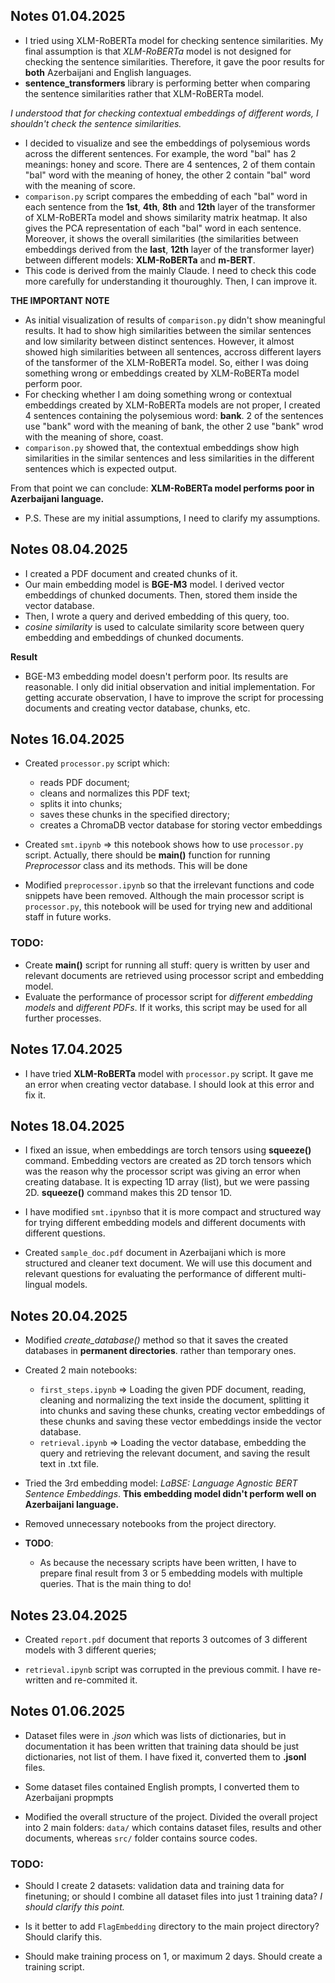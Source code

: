 ## Notes 01.04.2025
* I tried using XLM-RoBERTa model for checking sentence similarities. My final assumption is that _XLM-RoBERTa_ model is not designed for checking the sentence similarities. Therefore, it gave the poor results for **both** Azerbaijani and English languages.
* **sentence_transformers** library is performing better when comparing the sentence similarities rather that XLM-RoBERTa model. 

_I understood that for checking contextual embeddings of different words, I shouldn't check the sentence similarities._

* I decided to visualize and see the embeddings of polysemious words across the different sentences. For example, the word "bal" has 2 meanings: honey and score. There are 4 sentences, 2 of them contain "bal" word with the meaning of honey, the other 2 contain "bal" word with the meaning of score. 
* `comparison.py` script compares the embedding of each "bal" word in each sentence from the **1st**, **4th**, **8th** and **12th** layer of the transformer of XLM-RoBERTa model and shows similarity matrix heatmap. It also gives the PCA representation of each "bal" word in each sentence. Moreover, it shows the overall similarities (the similarities between embeddings derived from the **last**, **12th** layer of the transformer layer) between different models: **XLM-RoBERTa** and **m-BERT**. 
* This code is derived from the mainly Claude. I need to check this code more carefully for understanding it thouroughly. Then, I can improve it. 

**THE IMPORTANT NOTE**
* As initial visualization of results of `comparison.py` didn't show meaningful results. It had to show high similarities between the similar sentences and low similarity between distinct sentences. However, it almost showed high similarities between all sentences, accross different layers of the tansformer of the XLM-RoBERTa model. So, either I was doing something wrong or embeddings created by XLM-RoBERTa model perform poor. 
* For checking whether I am doing something wrong or contextual embeddings created by XLM-RoBERTa models are not proper, I created 4 sentences containing the polysemious word: **bank**. 2 of the sentences use "bank" word with the meaning of bank, the other 2 use "bank" wrod with the meaning of shore, coast. 
* `comparison.py` showed that, the contextual embeddings show high similarities in the similar sentences and less similarities in the different sentences which is expected output. 

From that point we can conclude:
**XLM-RoBERTa model performs poor in Azerbaijani language.**

* P.S. These are my initial assumptions, I need to clarify my assumptions. 

## Notes 08.04.2025
* I created a PDF document and created chunks of it. 
* Our main embedding model is **BGE-M3** model. I derived vector embeddings of chunked documents. Then, stored them inside the vector database. 
* Then, I wrote a query and derived embedding of this query, too.
* *cosine similarity* is used to calculate similarity score between query embedding and embeddings of chunked documents. 

**Result**
* BGE-M3 embedding model doesn't perform poor. Its results are reasonable. I only did initial observation and initial implementation. For getting accurate observation, I have to improve the script for processing documents and creating vector database, chunks, etc. 

## Notes 16.04.2025
* Created `processor.py` script which:
    * reads PDF document;
    * cleans and normalizes this PDF text;
    * splits it into chunks;
    * saves these chunks in the specified directory;
    * creates a ChromaDB vector database for storing vector embeddings 

* Created `smt.ipynb` => this notebook shows how to use `processor.py` script. Actually, there should be **main()** function for running *Preprocessor* class and its methods. This will be done

* Modified `preprocessor.ipynb` so that the irrelevant functions and code snippets have been removed. Although the main processor script is `processor.py`, this notebook will be used for trying new and additional staff in future works. 

### TODO:
* Create **main()** script for running all stuff: query is written by user and relevant documents are retrieved using processor script and embedding model. 
* Evaluate the performance of processor script for _different embedding models_ and _different PDFs_. If it works, this script may be used for all further processes. 

## Notes 17.04.2025
* I have tried **XLM-RoBERTa** model with `processor.py` script. It gave me an error when creating vector database. I should look at this error and fix it.

## Notes 18.04.2025
* I fixed an issue, when embeddings are torch tensors using **squeeze()** command. Embedding vectors are created as 2D torch tensors which was the reason why the processor script was giving an error when creating database. It is expecting 1D array (list), but we were passing 2D. **squeeze()** command makes this 2D tensor 1D.

* I have modified `smt.ipynb`so that it is more compact and structured way for trying different embedding models and different documents with different questions. 

* Created `sample_doc.pdf` document in Azerbaijani which is more structured and cleaner text document. We will use this document and relevant questions for evaluating the performance of different multi-lingual models.

## Notes 20.04.2025
* Modified *create_database()* method so that it saves the created databases in **permanent directories**. rather than temporary ones.

* Created 2 main notebooks:
    * `first_steps.ipynb` => Loading the given PDF document, reading, cleaning and normalizing the text inside the document, splitting it into chunks and saving these chunks, creating vector embeddings of these chunks and saving these vector embeddings inside the vector database.
    * `retrieval.ipynb` => Loading the vector database, embedding the query and retrieving the relevant document, and saving the result text in .txt file.

* Tried the 3rd embedding model: *LaBSE: Language Agnostic BERT Sentence Embeddings*. **This embedding model didn't perform well on Azerbaijani language.**

* Removed unnecessary notebooks from the project directory.

* **TODO**:
    * As because the necessary scripts have been written, I have to prepare final result from 3 or 5 embedding models with multiple queries. That is the main thing to do!

## Notes 23.04.2025
* Created `report.pdf` document that reports 3 outcomes of 3 different models with 3 different queries;

* `retrieval.ipynb` script was corrupted in the previous commit. I have re-written and re-commited it.

## Notes 01.06.2025
* Dataset files were in *.json* which was lists of dictionaries, but in documentation it has been written that training data should be just dictionaries, not list of them. I have fixed it, converted them to **.jsonl** files. 

* Some dataset files contained English prompts, I converted them to Azerbaijani propmpts

* Modified the overall structure of the project. Divided the overall project into 2 main folders: `data/` which contains dataset files, results and other documents, whereas `src/` folder contains source codes. 

### TODO:
* Should I create 2 datasets: validation data and training data for finetuning; or should I combine all dataset files into just 1 training data? *I should clarify this point.*

* Is it better to add `FlagEmbedding` directory to the main project directory? Should clarify this.

* Should make training process on 1, or maximum 2 days. Should create a training script. 